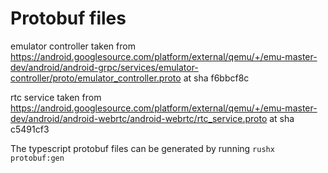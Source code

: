 # Protobuf files

emulator controller taken from <https://android.googlesource.com/platform/external/qemu/+/emu-master-dev/android/android-grpc/services/emulator-controller/proto/emulator_controller.proto> at sha f6bbcf8c

rtc service taken from <https://android.googlesource.com/platform/external/qemu/+/emu-master-dev/android/android-webrtc/android-webrtc/rtc_service.proto> at sha c5491cf3

The typescript protobuf files can be generated by running `rushx protobuf:gen`
